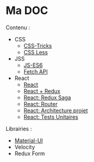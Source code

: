 # Ma DOC

Contenu :
- CSS
  - [CSS-Tricks](CSS/CSS-Tricks.md)
  - [CSS Less](CSS/CSS-Less.md)
- JSS 
  - [JS-ES6](JS/JS-ES6.md)
  - [Fetch API](JS/FetchAPI.md)
- React
  - [React](REACT/REACT.md)
  - [React + Redux](REACT/REACT.md)
  - [React: Redux Saga](REACT/React-ReduxSaga.md)
  - [React: Router](REACT/React-Router.md)
  - [React: Architecture projet](REACT/REACT-Architecture.md)
  - [React: Tests Unitaires](REACT/React-UnitTests.md)

Librairies :
- [Material-UI](http://www.material-ui.com/)
- Velocity
- Redux Form
